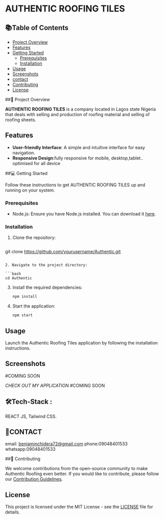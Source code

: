# AUTHENTIC ROOFING TILES

## 📚Table of Contents

- [Project Overview](#project-overview)
- [Features](#features)
- [Getting Started](#getting-started)
  - [Prerequisites](#prerequisites)
  - [Installation](#installation)
- [Usage](#usage)
- [Screenshots](#screenshots)
- [contact](#screenshots)
- [Contributing](#contributing)
- [License](#license)

##📔 Project Overview

**AUTHENTIC ROOFING TILES** is a company located in Lagos state Nigeria that deals with selling and production of roofing material and selling of roofing sheets.


## Features

- **User-friendly Interface**: A simple and intuitive interface for easy navigation.
- **Responsive Design**:fully responsive for mobile, desktop,tablet.. optimised for all device
  

##💻 Getting Started

Follow these instructions to get AUTHENTIC ROOFING TILES up and running on your system.

### Prerequisites

- Node.js: Ensure you have Node.js installed. You can download it [here](https://nodejs.org/).

### Installation

1. Clone the repository:

   ```bash
  git clone https://github.com/yourusername/Authentic.git
   ```

2. Navigate to the project directory:

   ```bash
   cd Authentic
   ```

3. Install the required dependencies:

   ```bash
   npm install
   ```

4. Start the application:

   ```bash
   npm start
   ```

## Usage

 Launch the Authentic Roofing Tiles application by following the installation instructions.

## Screenshots
#COMING SOON

*CHECK OUT MY APPLICATION*
#COMING SOON

## 🛠️Tech-Stack  :
 REACT JS, Tailwind CSS.

## 📱CONTACT

email: benjaminchidera72@gmail.com
phone:09048401533
whatsapp:09048401533

##🤝 Contributing

We welcome contributions from the open-source community to make Authentic Roofing even better. If you would like to contribute, please follow our [Contribution Guidelines](CONTRIBUTING.md).

## License

This project is licensed under the MIT License - see the [LICENSE](LICENSE) file for details.
